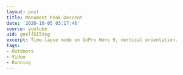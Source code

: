```yaml
---
layout: post
title: Monument Peak Descent
date: '2020-10-05 03:17:46'
source: youtube
uid: goelfXI5Xxg
excerpt: Time-lapse mode on GoPro Hero 9, vertical orientation.
tags:
- Outdoors
- Video
- Running
---
```


